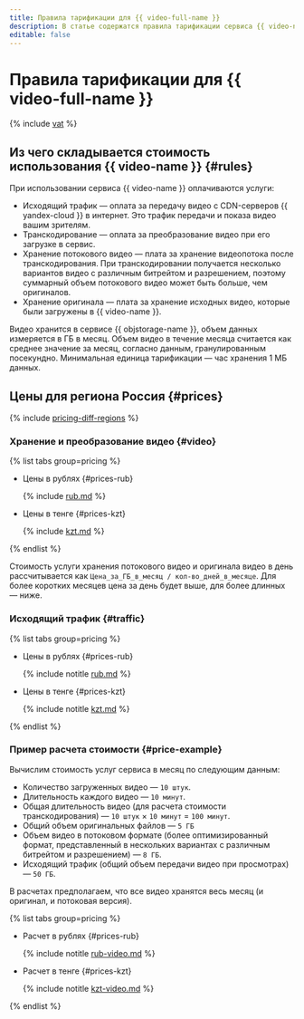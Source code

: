 ```yaml
---
title: Правила тарификации для {{ video-full-name }}
description: В статье содержатся правила тарификации сервиса {{ video-name }}.
editable: false
---
```


# Правила тарификации для {{ video-full-name }}




{% include [vat](../_includes/vat.md) %}

## Из чего складывается стоимость использования {{ video-name }} {#rules}

При использовании сервиса {{ video-name }} оплачиваются услуги:

* Исходящий трафик — оплата за передачу видео с CDN-серверов {{ yandex-cloud }} в интернет. Это трафик передачи и показа видео вашим зрителям.
* Транскодирование — оплата за преобразование видео при его загрузке в сервис.
* Хранение потокового видео — плата за хранение видеопотока после транскодирования. При транскодировании получается несколько вариантов видео с различным битрейтом и разрешением, поэтому суммарный объем потокового видео может быть больше, чем оригиналов.
* Хранение оригинала — плата за хранение исходных видео, которые были загружены в {{ video-name }}.

Видео хранится в сервисе {{ objstorage-name }}, объем данных измеряется в ГБ в месяц. Объем видео в течение месяца считается как среднее значение за месяц, согласно данным, гранулированным посекундно. Минимальная единица тарификации — час хранения 1 МБ данных.

## Цены для региона Россия {#prices}

{% include [pricing-diff-regions](../_includes/pricing-diff-regions.md) %}

### Хранение и преобразование видео {#video}


{% list tabs group=pricing %}

- Цены в рублях {#prices-rub}

  {% include [rub.md](../_pricing/video/rub.md) %}

- Цены в тенге {#prices-kzt}

  {% include [kzt.md](../_pricing/video/kzt.md) %}

{% endlist %}



Стоимость услуги хранения потокового видео и оригинала видео в день рассчитывается как `Цена_за_ГБ_в_месяц / кол-во_дней_в_месяце`. Для более коротких месяцев цена за день будет выше, для более длинных — ниже.

### Исходящий трафик {#traffic}


{% list tabs group=pricing %}

- Цены в рублях {#prices-rub}

  {% include notitle [rub.md](../_pricing/cdn/rub.md) %}

- Цены в тенге {#prices-kzt}

  {% include notitle [kzt.md](../_pricing/cdn/kzt.md) %}

{% endlist %}



### Пример расчета стоимости {#price-example}

Вычислим стоимость услуг сервиса в месяц по следующим данным:

* Количество загруженных видео — `10 штук`.
* Длительность каждого видео — `10 минут`.
* Общая длительность видео (для расчета стоимости транскодирования) — `10 штук` × `10 минут` = `100 минут`.
* Общий объем оригинальных файлов — `5 ГБ`
* Объем видео в потоковом формате (более оптимизированный формат, представленный в нескольких вариантах с различным битрейтом и разрешением) — `8 ГБ`.
* Исходящий трафик (общий объем передачи видео при просмотрах) — `50 ГБ`.

В расчетах предполагаем, что все видео хранятся весь месяц (и оригинал, и потоковая версия).


{% list tabs group=pricing %}

- Расчет в рублях {#prices-rub}

  {% include notitle [rub-video.md](../_pricing_examples/video/rub-video.md) %}

- Расчет в тенге {#prices-kzt}

  {% include notitle [kzt-video.md](../_pricing_examples/video/kzt-video.md) %}

{% endlist %}


